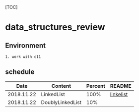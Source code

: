 [TOC]

# data_structures_review

## Environment

	1. work with c11

## schedule

| Date | Content | Percent | README |
| --- | --- | --- | --- |
| 2018.11.22 | LinkedList | 100% | [linkelist](https://github.com/sherlockblaze/data_structures_review/blob/master/lists/README.md)
| 2018.11.22 | DoublyLinkedList | 10% |
